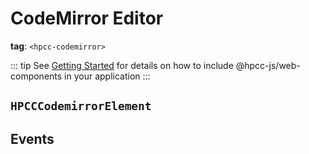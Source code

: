 # CodeMirror Editor

**tag**: `<hpcc-codemirror>`

<ClientOnly>
  <hpcc-preview previewBorder="0px" style="width:100%;height:400px">
      <hpcc-codemirror mode="json" theme="light" style="width:100%;height:100%">
      </hpcc-codemirror>
      <script>
          document.querySelector('hpcc-codemirror').text = `\
    {
      "aaa":123, 
      "bbb":"ddd", 
      "c":3, 
      "d":true
    }`;
      </script>
  </hpcc-preview>
</ClientOnly>

::: tip
See [Getting Started](../guide/getting-started.md) for details on how to include @hpcc-js/web-components in your application
:::

## `HPCCCodemirrorElement`

## Events
